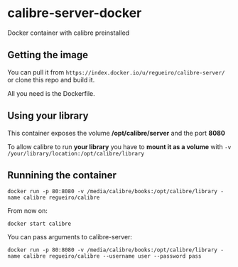 calibre-server-docker
=====================

Docker container with calibre preinstalled

Getting the image
-----------------
You can pull it from ``https://index.docker.io/u/regueiro/calibre-server/`` or clone this repo and build it.

All you need is the Dockerfile.


Using your library
------------------

This container exposes the volume **/opt/calibre/server** and the port **8080**


To allow calibre to run **your library** you have to **mount it as a volume** with ``-v /your/library/location:/opt/calibre/library``


Runnining the container
------------------------

    docker run -p 80:8080 -v /media/calibre/books:/opt/calibre/library -name calibre regueiro/calibre

From now on:

    docker start calibre


You can pass arguments to calibre-server:

    docker run -p 80:8080 -v /media/calibre/books:/opt/calibre/library -name calibre regueiro/calibre --username user --password pass
